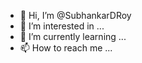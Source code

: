 - 👋 Hi, I’m @SubhankarDRoy
- 👀 I’m interested in ...
- 🌱 I’m currently learning ...
- 📫 How to reach me ...

<!---
SubhankarDRoy/SubhankarDRoy is a ✨ special ✨ repository because its `README.md` (this file) appears on your GitHub profile.
You can click the Preview link to take a look at your changes.
--->
